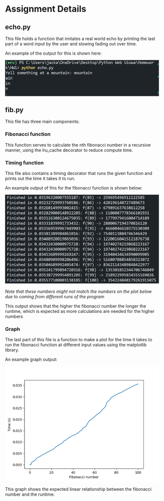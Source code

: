 # Assignment Details



## echo.py

This file holds a function that imitates a real world echo by printing the last part of a word input by the user and slowing fading out over time.

An example of the output for this is shown here:

![Example echo output](images/echo_example.png)

## fib.py

This file has three main components:

### Fibonacci function  

This function serves to calculate the nth fibonacci number in a recursive manner, using the lru_cache decorator to reduce compute time.

### Timing function 

This file also contains a timing decorator that runs the given function and prints out the time it takes it to run.

An example output of this for the fibonacci function is shown below:

![Example timing output](images/timing_example.png)

*Note that these numbers might not match the numbers on the plot below due to coming from different runs of the program*

This output shows that the higher the fibonacci number the longer the runtime, which is expected as more calculations are needed for the higher numbers

### Graph

The last part of this file is a function to make a plot for the time it takes to run the fibonacci function at different input values using the matplotlib library.

An example graph output:

![Example timing graph](images/timing_plot.png)

This graph shows the expected linear relationship between the fibonacci number and the runtime.

